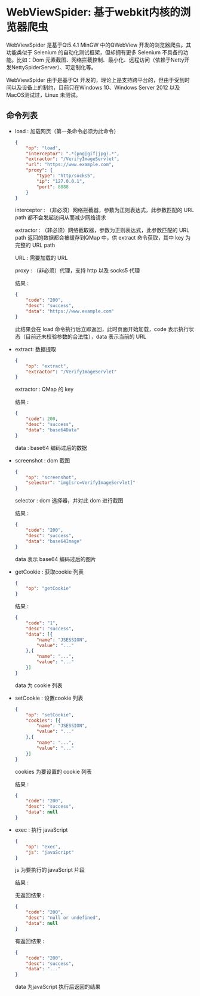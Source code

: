 # WebViewSpider: 基于webkit内核的浏览器爬虫

WebViewSpider 是基于Qt5.4.1 MinGW 中的QWebView 开发的浏览器爬虫。其功能类似于 Selenium 的自动化测试框架，但却拥有更多 Selenium 不具备的功能。比如：Dom 元素截图、网络拦截控制、最小化、远程访问（依赖于Netty开发NettySpiderServer）、可定制化等。

WebViewSpider 由于是基于Qt 开发的，理论上是支持跨平台的，但由于受到时间以及设备上的制约，目前只在Windows 10、Windows Server 2012 以及MacOS测试过，Linux 未测试。

## 命令列表

- load : 加载网页（第一条命令必须为此命令）

  ```json
  {
      "op": "load",
      "interceptor": ".*(png|gif|jpg).*",
      "extractor": "/VerifyImageServlet",
      "url": "https://www.example.com",
      "proxy": {
          "type": "http/socks5",
          "ip": "127.0.0.1",
          "port": 8888
      }
  }
  ```

  interceptor : （非必须）网络拦截器，参数为正则表达式，此参数匹配的 URL path 都不会发起访问从而减少网络请求

  extractor : （非必须）网络截取器，参数为正则表达式，此参数匹配的 URL path 返回的数据都会被缓存到QMap 中，供 extract 命令获取，其中 key 为完整的 URL path

  URL : 需要加载的 URL

  proxy : （非必须）代理，支持 http 以及 socks5 代理

  结果 : 

  ```json
  {
      "code": "200",
      "desc": "success",
      "data": "https://www.example.com"
  }
  ```

  此结果会在 load 命令执行后立即返回，此时页面开始加载，code 表示执行状态（目前还未校验参数的合法性），data 表示当前的 URL

- extract: 数据提取

  ```json
  {
      "op": "extract",
      "extractor": "/VerifyImageServlet"
  }
  ```

  extractor : QMap 的 key

  结果 : 

  ```json
  {
      "code": 200,
      "desc": "success",
      "data": "base64Data"
  }
  
  ```

  data : base64 编码过后的数据

- screenshot : dom 截图

  ```json
  {
      "op": "screenshot",
      "selector": "img[src=VerifyImageServlet]"
  }
  ```

  selector : dom 选择器，并对此 dom 进行截图

  结果 : 

  ```json
  {
      "code": "200",
      "desc": "success",
      "data": "base64Image"
  }
  ```

  data 表示 base64 编码过后的图片

- getCookie : 获取cookie 列表

  ```json
  {
      "op": "getCookie"
  }
  ```

  结果 : 

  ```json
  {
      "code": "1",
      "desc": "success",
      "data": [{
          "name": "JSESSION",
          "value": "..."
      },{
          "name": "...",
          "value": "..."
      }]
  }
  ```

  data 为 cookie 列表

- setCookie : 设置cookie 列表

  ```json
  {
      "op": "setCookie",
      "cookies": [{
          "name": "JSESSION",
          "value": "..."
      },{
          "name": "...",
          "value": "..."
      }]
  }
  ```

  cookies 为要设置的 cookie 列表

  结果 : 

  ```json
  {
      "code": "200",
      "desc": "success",
      "data": null
  }
  ```

- exec : 执行 javaScript

  ```json
  {
      "op": "exec",
      "js": "javaScript"
  }
  ```

  js 为要执行的 javaScript 片段

  结果 : 

  无返回结果 : 

  ```json
  {
      "code": "200",
      "desc": "null or undefined",
      "data": null
  }
  ```

  有返回结果 : 

  ```json
  {
      "code": "200",
      "desc": "success",
      "data": "..."
  }
  ```

  data 为javaScript 执行后返回的结果